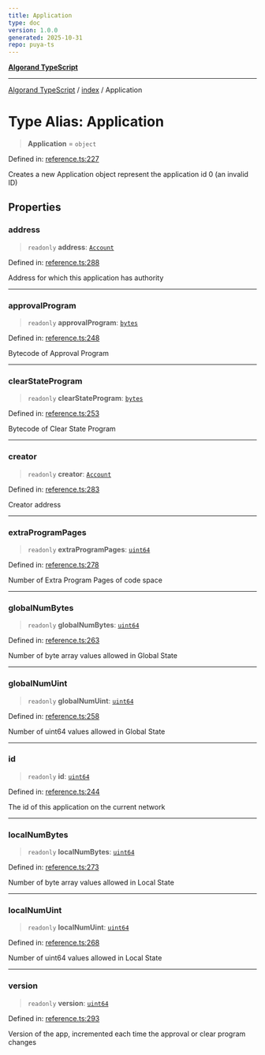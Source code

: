 ```yaml
---
title: Application
type: doc
version: 1.0.0
generated: 2025-10-31
repo: puya-ts
---
```

[**Algorand TypeScript**](../../README.md)

***

[Algorand TypeScript](../../modules.md) / [index](../README.md) / Application

# Type Alias: Application

> **Application** = `object`

Defined in: [reference.ts:227](https://github.com/algorandfoundation/puya-ts/blob/main/packages/algo-ts/src/reference.ts#L227)

Creates a new Application object represent the application id 0 (an invalid ID)

## Properties

### address

> `readonly` **address**: [`Account`](Account.md)

Defined in: [reference.ts:288](https://github.com/algorandfoundation/puya-ts/blob/main/packages/algo-ts/src/reference.ts#L288)

Address for which this application has authority

***

### approvalProgram

> `readonly` **approvalProgram**: [`bytes`](bytes.md)

Defined in: [reference.ts:248](https://github.com/algorandfoundation/puya-ts/blob/main/packages/algo-ts/src/reference.ts#L248)

Bytecode of Approval Program

***

### clearStateProgram

> `readonly` **clearStateProgram**: [`bytes`](bytes.md)

Defined in: [reference.ts:253](https://github.com/algorandfoundation/puya-ts/blob/main/packages/algo-ts/src/reference.ts#L253)

Bytecode of Clear State Program

***

### creator

> `readonly` **creator**: [`Account`](Account.md)

Defined in: [reference.ts:283](https://github.com/algorandfoundation/puya-ts/blob/main/packages/algo-ts/src/reference.ts#L283)

Creator address

***

### extraProgramPages

> `readonly` **extraProgramPages**: [`uint64`](uint64.md)

Defined in: [reference.ts:278](https://github.com/algorandfoundation/puya-ts/blob/main/packages/algo-ts/src/reference.ts#L278)

Number of Extra Program Pages of code space

***

### globalNumBytes

> `readonly` **globalNumBytes**: [`uint64`](uint64.md)

Defined in: [reference.ts:263](https://github.com/algorandfoundation/puya-ts/blob/main/packages/algo-ts/src/reference.ts#L263)

Number of byte array values allowed in Global State

***

### globalNumUint

> `readonly` **globalNumUint**: [`uint64`](uint64.md)

Defined in: [reference.ts:258](https://github.com/algorandfoundation/puya-ts/blob/main/packages/algo-ts/src/reference.ts#L258)

Number of uint64 values allowed in Global State

***

### id

> `readonly` **id**: [`uint64`](uint64.md)

Defined in: [reference.ts:244](https://github.com/algorandfoundation/puya-ts/blob/main/packages/algo-ts/src/reference.ts#L244)

The id of this application on the current network

***

### localNumBytes

> `readonly` **localNumBytes**: [`uint64`](uint64.md)

Defined in: [reference.ts:273](https://github.com/algorandfoundation/puya-ts/blob/main/packages/algo-ts/src/reference.ts#L273)

Number of byte array values allowed in Local State

***

### localNumUint

> `readonly` **localNumUint**: [`uint64`](uint64.md)

Defined in: [reference.ts:268](https://github.com/algorandfoundation/puya-ts/blob/main/packages/algo-ts/src/reference.ts#L268)

Number of uint64 values allowed in Local State

***

### version

> `readonly` **version**: [`uint64`](uint64.md)

Defined in: [reference.ts:293](https://github.com/algorandfoundation/puya-ts/blob/main/packages/algo-ts/src/reference.ts#L293)

Version of the app, incremented each time the approval or clear program changes
